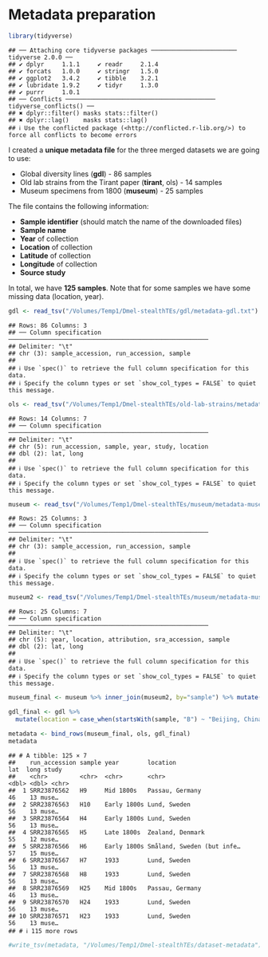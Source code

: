 Metadata preparation
================

``` r
library(tidyverse)
```

    ## ── Attaching core tidyverse packages ──────────────────────── tidyverse 2.0.0 ──
    ## ✔ dplyr     1.1.1     ✔ readr     2.1.4
    ## ✔ forcats   1.0.0     ✔ stringr   1.5.0
    ## ✔ ggplot2   3.4.2     ✔ tibble    3.2.1
    ## ✔ lubridate 1.9.2     ✔ tidyr     1.3.0
    ## ✔ purrr     1.0.1     
    ## ── Conflicts ────────────────────────────────────────── tidyverse_conflicts() ──
    ## ✖ dplyr::filter() masks stats::filter()
    ## ✖ dplyr::lag()    masks stats::lag()
    ## ℹ Use the conflicted package (<http://conflicted.r-lib.org/>) to force all conflicts to become errors

I created a **unique metadata file** for the three merged datasets we
are going to use:

- Global diversity lines (**gdl**) - 86 samples
- Old lab strains from the Tirant paper (**tirant**, ols) - 14 samples
- Museum specimens from 1800 (**museum**) - 25 samples

The file contains the following information:

- **Sample identifier** (should match the name of the downloaded files)
- **Sample name**
- **Year** of collection
- **Location** of collection
- **Latitude** of collection
- **Longitude** of collection
- **Source study**

In total, we have **125 samples**. Note that for some samples we have
some missing data (location, year).

``` r
gdl <- read_tsv("/Volumes/Temp1/Dmel-stealthTEs/gdl/metadata-gdl.txt") %>% select(-sample_accession)
```

    ## Rows: 86 Columns: 3
    ## ── Column specification ────────────────────────────────────────────────────────
    ## Delimiter: "\t"
    ## chr (3): sample_accession, run_accession, sample
    ## 
    ## ℹ Use `spec()` to retrieve the full column specification for this data.
    ## ℹ Specify the column types or set `show_col_types = FALSE` to quiet this message.

``` r
ols <- read_tsv("/Volumes/Temp1/Dmel-stealthTEs/old-lab-strains/metadata.txt")
```

    ## Rows: 14 Columns: 7
    ## ── Column specification ────────────────────────────────────────────────────────
    ## Delimiter: "\t"
    ## chr (5): run_accession, sample, year, study, location
    ## dbl (2): lat, long
    ## 
    ## ℹ Use `spec()` to retrieve the full column specification for this data.
    ## ℹ Specify the column types or set `show_col_types = FALSE` to quiet this message.

``` r
museum <- read_tsv("/Volumes/Temp1/Dmel-stealthTEs/museum/metadata-museum.txt") %>% select(-sample_accession)
```

    ## Rows: 25 Columns: 3
    ## ── Column specification ────────────────────────────────────────────────────────
    ## Delimiter: "\t"
    ## chr (3): sample_accession, run_accession, sample
    ## 
    ## ℹ Use `spec()` to retrieve the full column specification for this data.
    ## ℹ Specify the column types or set `show_col_types = FALSE` to quiet this message.

``` r
museum2 <- read_tsv("/Volumes/Temp1/Dmel-stealthTEs/museum/metadata-museum2.txt") %>% select(-attribution, -sra_accession)
```

    ## Rows: 25 Columns: 7
    ## ── Column specification ────────────────────────────────────────────────────────
    ## Delimiter: "\t"
    ## chr (5): year, location, attribution, sra_accession, sample
    ## dbl (2): lat, long
    ## 
    ## ℹ Use `spec()` to retrieve the full column specification for this data.
    ## ℹ Specify the column types or set `show_col_types = FALSE` to quiet this message.

``` r
museum_final <- museum %>% inner_join(museum2, by="sample") %>% mutate(study="museum")
```

``` r
gdl_final <- gdl %>% 
  mutate(location = case_when(startsWith(sample, "B") ~ "Beijing, China", startsWith(sample, "I") ~ "Ithaca, USA", startsWith(sample, "N") ~ "Netherlands", startsWith(sample, "T") ~ "Tasmania, Australia", startsWith(sample, "Z") ~ "Zimbabwe"), lat = case_when(startsWith(sample, "B") ~ 40, startsWith(sample, "I") ~ 42, startsWith(sample, "N") ~ 52, startsWith(sample, "T") ~ 43, startsWith(sample, "Z") ~ 19), , long = case_when(startsWith(sample, "B") ~ 116, startsWith(sample, "I") ~ 76, startsWith(sample, "N") ~ 5, startsWith(sample, "T") ~ 147, startsWith(sample, "Z") ~ 29), study="gdl")
```

``` r
metadata <- bind_rows(museum_final, ols, gdl_final)
metadata
```

    ## # A tibble: 125 × 7
    ##    run_accession sample year        location                     lat  long study
    ##    <chr>         <chr>  <chr>       <chr>                      <dbl> <dbl> <chr>
    ##  1 SRR23876562   H9     Mid 1800s   Passau, Germany               46    13 muse…
    ##  2 SRR23876563   H10    Early 1800s Lund, Sweden                  56    13 muse…
    ##  3 SRR23876564   H4     Early 1800s Lund, Sweden                  56    13 muse…
    ##  4 SRR23876565   H5     Late 1800s  Zealand, Denmark              55    12 muse…
    ##  5 SRR23876566   H6     Early 1800s Småland, Sweden (but infe…    57    15 muse…
    ##  6 SRR23876567   H7     1933        Lund, Sweden                  56    13 muse…
    ##  7 SRR23876568   H8     1933        Lund, Sweden                  56    13 muse…
    ##  8 SRR23876569   H25    Mid 1800s   Passau, Germany               46    13 muse…
    ##  9 SRR23876570   H24    1933        Lund, Sweden                  56    13 muse…
    ## 10 SRR23876571   H23    1933        Lund, Sweden                  56    13 muse…
    ## # ℹ 115 more rows

``` r
#write_tsv(metadata, "/Volumes/Temp1/Dmel-stealthTEs/dataset-metadata")
```
